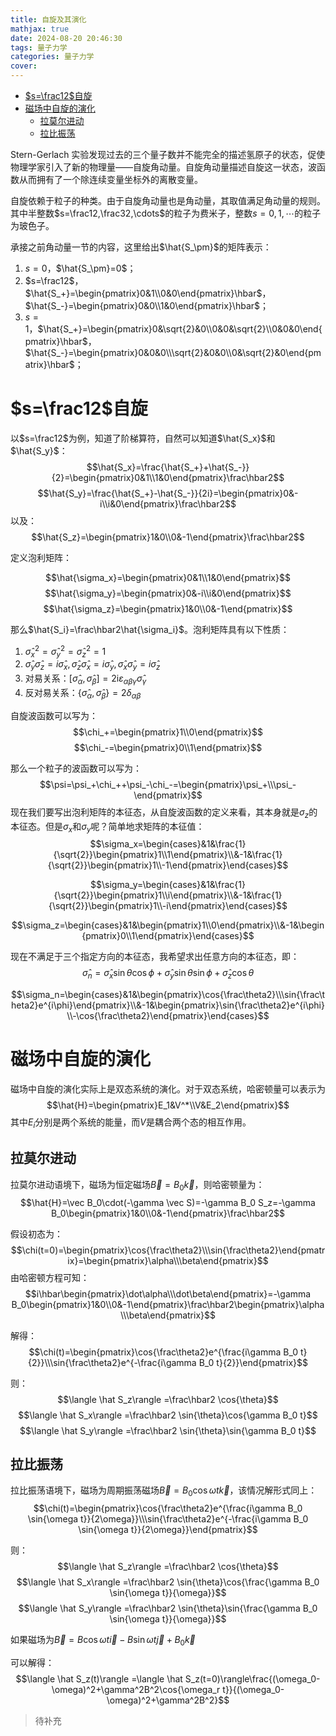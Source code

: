 ```yaml
---
title: 自旋及其演化
mathjax: true
date: 2024-08-20 20:46:30
tags: 量子力学
categories: 量子力学
cover:
---
```

- [$s=\frac12$自旋](#sfrac12自旋)
- [磁场中自旋的演化](#磁场中自旋的演化)
  - [拉莫尔进动](#拉莫尔进动)
  - [拉比振荡](#拉比振荡)

Stern-Gerlach 实验发现过去的三个量子数并不能完全的描述氢原子的状态，促使物理学家引入了新的物理量——自旋角动量。自旋角动量描述自旋这一状态，波函数从而拥有了一个除连续变量坐标外的离散变量。

自旋依赖于粒子的种类。由于自旋角动量也是角动量，其取值满足角动量的规则。其中半整数$s=\frac12,\frac32,\cdots$的粒子为费米子，整数$s=0,1,\cdots$的粒子为玻色子。

承接之前角动量一节的内容，这里给出$\hat{S_\pm}$的矩阵表示：

1. $s=0$，$\hat{S_\pm}=0$；
2. $s=\frac12$，$\hat{S_+}=\begin{pmatrix}0&1\\0&0\end{pmatrix}\hbar$，$\hat{S_-}=\begin{pmatrix}0&0\\1&0\end{pmatrix}\hbar$；
3. $s=1$，$\hat{S_+}=\begin{pmatrix}0&\sqrt{2}&0\\0&0&\sqrt{2}\\0&0&0\end{pmatrix}\hbar$，$\hat{S_-}=\begin{pmatrix}0&0&0\\\sqrt{2}&0&0\\0&\sqrt{2}&0\end{pmatrix}\hbar$；

# $s=\frac12$自旋
以$s=\frac12$为例，知道了阶梯算符，自然可以知道$\hat{S_x}$和$\hat{S_y}$：
$$\hat{S_x}=\frac{\hat{S_+}+\hat{S_-}}{2}=\begin{pmatrix}0&1\\1&0\end{pmatrix}\frac\hbar2$$
$$\hat{S_y}=\frac{\hat{S_+}-\hat{S_-}}{2i}=\begin{pmatrix}0&-i\\i&0\end{pmatrix}\frac\hbar2$$
以及：
$$\hat{S_z}=\begin{pmatrix}1&0\\0&-1\end{pmatrix}\frac\hbar2$$

定义泡利矩阵：

$$\hat{\sigma_x}=\begin{pmatrix}0&1\\1&0\end{pmatrix}$$
$$\hat{\sigma_y}=\begin{pmatrix}0&-i\\i&0\end{pmatrix}$$
$$\hat{\sigma_z}=\begin{pmatrix}1&0\\0&-1\end{pmatrix}$$

那么$\hat{S_i}=\frac\hbar2\hat{\sigma_i}$。泡利矩阵具有以下性质：

1. $\hat{\sigma}_{x}^2=\hat{\sigma}_{y}^2=\hat{\sigma}_{z}^2=1$
2. $\hat{\sigma}_y\hat{\sigma}_z={i}\hat{\sigma}_x,\hat{\sigma}_z\hat{\sigma}_x={i}\hat{\sigma}_y,\hat{\sigma}_x\hat{\sigma}_y={i}\hat{\sigma}_z$
3. 对易关系：$[\hat{\sigma}_\alpha,\hat{\sigma}_\beta]=2\mathrm{i}\varepsilon_{\alpha\beta\gamma}\hat{\sigma}_\gamma$
4. 反对易关系：$\{\hat{\sigma}_\alpha,\hat{\sigma}_\beta\}=2\delta_{\alpha\beta}$

自旋波函数可以写为：
$$\chi_+=\begin{pmatrix}1\\0\end{pmatrix}$$
$$\chi_-=\begin{pmatrix}0\\1\end{pmatrix}$$

那么一个粒子的波函数可以写为：
$$\psi=\psi_+\chi_++\psi_-\chi_-=\begin{pmatrix}\psi_+\\\psi_-\end{pmatrix}$$
现在我们要写出泡利矩阵的本征态，从自旋波函数的定义来看，其本身就是$\sigma_z$的本征态。但是$\sigma_x$和$\sigma_y$呢？简单地求矩阵的本征值：
$$\sigma_x=\begin{cases}&1&\frac{1}{\sqrt{2}}\begin{pmatrix}1\\1\end{pmatrix}\\&-1&\frac{1}{\sqrt{2}}\begin{pmatrix}1\\-1\end{pmatrix}\end{cases}$$

$$\sigma_y=\begin{cases}&1&\frac{1}{\sqrt{2}}\begin{pmatrix}1\\i\end{pmatrix}\\&-1&\frac{1}{\sqrt{2}}\begin{pmatrix}1\\-i\end{pmatrix}\end{cases}$$

$$\sigma_z=\begin{cases}&1&\begin{pmatrix}1\\0\end{pmatrix}\\&-1&\begin{pmatrix}0\\1\end{pmatrix}\end{cases}$$

现在不满足于三个指定方向的本征态，我希望求出任意方向的本征态，即：
$$\hat\sigma_n=\hat{\sigma}_{x}\sin\theta\cos\phi+\hat{\sigma}_{y}\sin\theta\sin\phi+\hat{\sigma}_{z}\cos\theta$$

$$\sigma_n=\begin{cases}&1&\begin{pmatrix}\cos{\frac\theta2}\\\sin{\frac\theta2}e^{i\phi}\end{pmatrix}\\&-1&\begin{pmatrix}\sin{\frac\theta2}e^{i\phi}\\-\cos{\frac\theta2}\end{pmatrix}\end{cases}$$

# 磁场中自旋的演化
磁场中自旋的演化实际上是双态系统的演化。对于双态系统，哈密顿量可以表示为
$$\hat{H}=\begin{pmatrix}E_1&V^*\\V&E_2\end{pmatrix}$$
其中$E_i$分别是两个系统的能量，而$V$是耦合两个态的相互作用。

## 拉莫尔进动

拉莫尔进动语境下，磁场为恒定磁场$\vec B=B_0 \vec k$，则哈密顿量为：
$$\hat{H}=\vec B_0\cdot(-\gamma \vec S)=-\gamma B_0 S_z=-\gamma B_0\begin{pmatrix}1&0\\0&-1\end{pmatrix}\frac\hbar2$$

假设初态为：
$$\chi(t=0)=\begin{pmatrix}\cos{\frac\theta2}\\\sin{\frac\theta2}\end{pmatrix}=\begin{pmatrix}\alpha\\\beta\end{pmatrix}$$
由哈密顿方程可知：
$$i\hbar\begin{pmatrix}\dot\alpha\\\dot\beta\end{pmatrix}=-\gamma B_0\begin{pmatrix}1&0\\0&-1\end{pmatrix}\frac\hbar2\begin{pmatrix}\alpha\\\beta\end{pmatrix}$$

解得：
$$\chi(t)=\begin{pmatrix}\cos{\frac\theta2}e^{\frac{i\gamma B_0 t}{2}}\\\sin{\frac\theta2}e^{-\frac{i\gamma B_0 t}{2}}\end{pmatrix}$$

则：
$$\langle \hat S_z\rangle =\frac\hbar2 \cos{\theta}$$
$$\langle \hat S_x\rangle =\frac\hbar2 \sin{\theta}\cos{\gamma B_0 t}$$
$$\langle \hat S_y\rangle =\frac\hbar2 \sin{\theta}\sin{\gamma B_0 t}$$

## 拉比振荡

拉比振荡语境下，磁场为周期振荡磁场$\vec B=B_0 \cos{\omega t}\vec k$，该情况解形式同上：
$$\chi(t)=\begin{pmatrix}\cos{\frac\theta2}e^{\frac{i\gamma B_0 \sin{\omega t}}{2\omega}}\\\sin{\frac\theta2}e^{-\frac{i\gamma B_0 \sin{\omega t}}{2\omega}}\end{pmatrix}$$

则：
$$\langle \hat S_z\rangle =\frac\hbar2 \cos{\theta}$$
$$\langle \hat S_x\rangle =\frac\hbar2 \sin{\theta}\cos{\frac{\gamma B_0 \sin{\omega t}}{\omega}}$$
$$\langle \hat S_y\rangle =\frac\hbar2 \sin{\theta}\sin{\frac{\gamma B_0 \sin{\omega t}}{\omega}}$$

如果磁场为$\vec B=B \cos{\omega t}\vec i-B \sin{\omega t}\vec j+B_0\vec k$

可以解得：
$$\langle \hat S_z(t)\rangle =\langle \hat S_z(t=0)\rangle\frac{(\omega_0-\omega)^2+\gamma^2B^2\cos{\omega_r t}}{(\omega_0-\omega)^2+\gamma^2B^2}$$

>待补充
